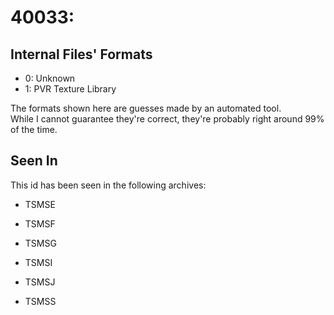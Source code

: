 # 40033: 



## Internal Files' Formats
- 0: Unknown
- 1: PVR Texture Library

The formats shown here are guesses made by an automated tool.  
While I cannot guarantee they're correct, they're probably right around 99% of the time.

## Seen In

This id has been seen in the following archives:  

- TSMSE  

- TSMSF  

- TSMSG  

- TSMSI  

- TSMSJ  

- TSMSS  
